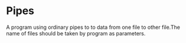 # Pipes
A program using ordinary pipes to to data from one file to other file.The name of files should be taken by program as parameters.
